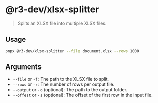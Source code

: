 # @r3-dev/xlsx-splitter

> Splits an XLSX file into multiple XLSX files.

## Usage

```bash
pnpx @r3-dev/xlsx-splitter --file document.xlsx --rows 1000
```

## Arguments

- `--file` or `-f`: The path to the XLSX file to split.
- `--rows` or `-r`: The number of rows per output file.
- `--output` or `-o` (optional): The path to the output folder.
- `--offest` or `-s` (optional): The offset of the first row in the input file.
